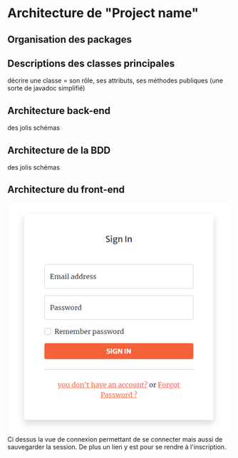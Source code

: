 # Architecture de "Project name"

## Organisation des packages

## Descriptions des classes principales

décrire une classe = son rôle, ses attributs, ses méthodes publiques (une sorte de javadoc simplifié)

## Architecture back-end

des jolis schémas 

## Architecture de la BDD

des jolis schémas

## Architecture du front-end
![alt text](public/assets/img/CaptureSignIn.PNG "login")
Ci dessus la vue de connexion permettant de se connecter mais aussi de sauvegarder la session.
De plus un lien y est pour se rendre à l'inscription.
